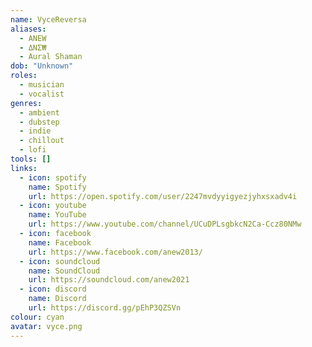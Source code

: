 ```yaml
---
name: VyceReversa
aliases:
  - ANEW
  - ΔΝΣ₩
  - Aural Shaman
dob: "Unknown"
roles:
  - musician
  - vocalist
genres:
  - ambient
  - dubstep
  - indie
  - chillout
  - lofi
tools: []
links:
  - icon: spotify
    name: Spotify
    url: https://open.spotify.com/user/2247mvdyyigyezjyhxsxadv4i
  - icon: youtube
    name: YouTube
    url: https://www.youtube.com/channel/UCuDPLsgbkcN2Ca-Ccz80NMw
  - icon: facebook
    name: Facebook
    url: https://www.facebook.com/anew2013/
  - icon: soundcloud
    name: SoundCloud
    url: https://soundcloud.com/anew2021
  - icon: discord
    name: Discord
    url: https://discord.gg/pEhP3QZSVn
colour: cyan
avatar: vyce.png
---
```


